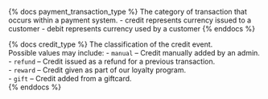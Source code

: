 {% docs payment_transaction_type %}
	The category of transaction that occurs within a payment system. 
	- credit represents currency issued to a customer
	- debit represents currency used by a customer
{% enddocs %}

{% docs credit_type %}
    The classification of the credit event.  
    Possible values may include:
    - `manual` – Credit manually added by an admin.  
    - `refund` – Credit issued as a refund for a previous transaction.  
    - `reward` – Credit given as part of our loyalty program.  
    - `gift` – Credit added from a giftcard.  
{% enddocs %}
